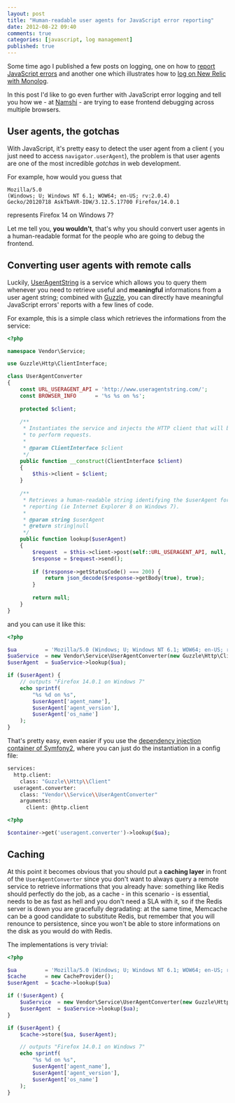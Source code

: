 ```yaml
---
layout: post
title: "Human-readable user agents for JavaScript error reporting"
date: 2012-08-22 09:40
comments: true
categories: [javascript, log management]
published: true
---
```


Some time ago I published a few posts
on logging, one on how to [report JavaScript errors](/logging-javascript-errors/) and another one
which illustrates how to [log on New Relic with Monolog](/using-monolog-for-php-error-reporting-on-new-relic/).

In this post I'd like to go even
further with JavaScript error logging
and tell you how we - at [Namshi](http://namshi.com) -
are trying to ease frontend debugging
across multiple browsers.

<!-- more -->

## User agents, the gotchas

With JavaScript, it's pretty easy to detect
the user agent from a client ( you just need
to access `navigator.userAgent`), the problem
is that user agents are one of the most incredible
*gotchas* in web development.

For example, how would you guess that

```
Mozilla/5.0
(Windows; U; Windows NT 6.1; WOW64; en-US; rv:2.0.4)
Gecko/20120718 AskTbAVR-IDW/3.12.5.17700 Firefox/14.0.1
```

represents Firefox 14 on Windows 7?

Let me tell you, **you wouldn't**, that's why
you should convert user agents in a human-readable
format for the people who are going to debug
the frontend.

## Converting user agents with remote calls

Luckily, [UserAgentString](http://www.useragentstring.com/) is a service which allows
you to query them whenever you need to retrieve useful
and **meaningful** informations from a user agent string;
combined with [Guzzle](http://guzzlephp.org/), you can directly have meaningful
JavaScript errors' reports with a few lines of code.

For example, this is a simple class which retrieves the informations from
the service:

``` php
<?php

namespace Vendor\Service;

use Guzzle\Http\ClientInterface;

class UserAgentConverter
{
    const URL_USERAGENT_API = 'http://www.useragentstring.com/';
    const BROWSER_INFO      = '%s %s on %s';
    
    protected $client;
    
    /**
     * Instantiates the service and injects the HTTP client that will be used
     * to perform requests.
     * 
     * @param ClientInterface $client 
     */
    public function __construct(ClientInterface $client)
    {
        $this->client = $client;
    }
    
    /**
     * Retrieves a human-readable string identifying the $userAgent for error
     * reporting (ie Internet Explorer 8 on Windows 7).
     * 
     * @param string $userAgent
     * @return string|null
     */
    public function lookup($userAgent)
    {
        $request  = $this->client->post(self::URL_USERAGENT_API, null, sprintf('uas=%s&getJSON=all', $userAgent));
        $response = $request->send();
        
        if ($response->getStatusCode() === 200) {
            return json_decode($response->getBody(true), true);
        }
        
        return null;
    }
}
```

and you can use it like this:

``` php
<?php

$ua         = 'Mozilla/5.0 (Windows; U; Windows NT 6.1; WOW64; en-US; rv:2.0.4) Gecko/20120718 AskTbAVR-IDW/3.12.5.17700 Firefox/14.0.1';
$uaService  = new Vendor\Service\UserAgentConverter(new Guzzle\Http\Client());
$userAgent  = $uaService->lookup($ua);

if ($userAgent) {
	// outputs "Firefox 14.0.1 on Windows 7"
	echo sprintf(
	    "%s %d on %s", 
	    $userAgent['agent_name'],
	    $userAgent['agent_version'],
	    $userAgent['os_name']
	);
}
```

That's pretty easy, even easier if you use the
[dependency injection container of Symfony2](/using-the-symfony2-dependency-injection-container-as-a-standalone-component/),
where you can just do the instantiation
in a config file:

``` bash container.yml
services:
  http.client:
    class: "Guzzle\\Http\\Client"
  useragent.converter:
    class: "Vendor\\Service\\UserAgentConverter"
    arguments:
      client: @http.client
```

``` php The one liner to get the user agent's informations
<?php

$container->get('useragent.converter')->lookup($ua);
```

## Caching

At this point it becomes obvious that you should put
a **caching layer** in front of the `UserAgentConverter`
since you don't want to always query a remote service
to retrieve informations that you already have:
something like Redis should perfectly do the job,
as a cache - in this scenario - is essential, needs
to be as fast as hell and you don't need a SLA with it,
so if the Redis server is down you are gracefully
degradating: at the same time, Memcache can be a good candidate
to substitute Redis, but remember that you will
renounce to persistence, since you won't be able to
store informations on the disk as you would
do with Redis.

The implementations is very trivial:

``` php Adding a caching layer to our code
<?php

$ua         = 'Mozilla/5.0 (Windows; U; Windows NT 6.1; WOW64; en-US; rv:2.0.4) Gecko/20120718 AskTbAVR-IDW/3.12.5.17700 Firefox/14.0.1';
$cache      = new CacheProvider();
$userAgent  = $cache->lookup($ua)

if (!$userAgent) {
	$uaService  = new Vendor\Service\UserAgentConverter(new Guzzle\Http\Client());
	$userAgent  = $uaService->lookup($ua);
}

if ($userAgent) {
	$cache->store($ua, $userAgent);

	// outputs "Firefox 14.0.1 on Windows 7"
	echo sprintf(
	    "%s %d on %s", 
	    $userAgent['agent_name'],
	    $userAgent['agent_version'],
	    $userAgent['os_name']
	);
}
```